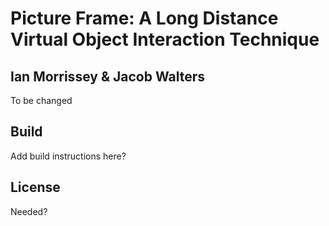 # Picture Frame: A Long Distance Virtual Object Interaction Technique

## Ian Morrissey & Jacob Walters

To be changed

## Build

Add build instructions here?

## License

Needed?
